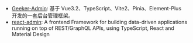 * [Geeker-Admin](https://github.com/HalseySpicy/Geeker-Admin): 基于 Vue3.2、TypeScript、Vite2、Pinia、Element-Plus 开发的一套后台管理框架。
* [react-admin](https://github.com/marmelab/react-admin): A frontend Framework for building data-driven applications running on top of REST/GraphQL APIs, using TypeScript, React and Material Design
